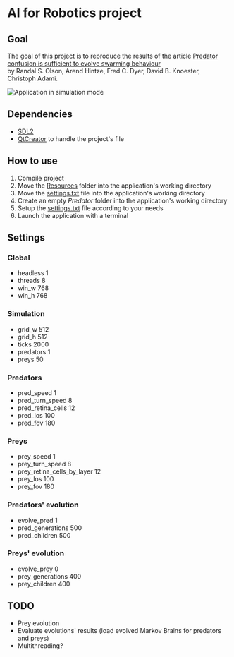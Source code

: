 # AI for Robotics project

## Goal

The goal of this project is to reproduce the results of the article [Predator confusion is sufficient to evolve swarming behaviour](http://rsif.royalsocietypublishing.org/content/10/85/20130305)  
by Randal S. Olson, Arend Hintze, Fred C. Dyer, David B. Knoester, Christoph Adami.

![Application in simulation mode](https://gitlab.com/phlf/IAR_project/raw/master/agents_with_fov.png)

## Dependencies

- [SDL2](https://www.libsdl.org/download-2.0.php)
- [QtCreator](https://www.qt.io/ide/) to handle the project's file

## How to use

1. Compile project
2. Move the [Resources](https://gitlab.com/phlf/IAR_project/tree/master/Resources) folder into the application's working directory
3. Move the [settings.txt](https://gitlab.com/phlf/IAR_project/blob/master/Resources/settings.txt) file into the application's working directory
4. Create an empty *Predator* folder into the application's working directory
5. Setup the [settings.txt](https://gitlab.com/phlf/IAR_project/blob/master/Resources/settings.txt) file according to your needs
6. Launch the application with a terminal

## Settings

### Global
- headless 1
- threads 8
- win_w 768
- win_h 768

### Simulation
- grid_w 512
- grid_h 512
- ticks 2000
- predators 1
- preys 50

### Predators
- pred_speed 1
- pred_turn_speed 8
- pred_retina_cells 12
- pred_los 100
- pred_fov 180

### Preys
- prey_speed 1
- prey_turn_speed 8
- prey_retina_cells_by_layer 12
- prey_los 100
- prey_fov 180

### Predators' evolution
- evolve_pred 1
- pred_generations 500
- pred_children 500

### Preys' evolution
- evolve_prey 0
- prey_generations 400
- prey_children 400

## TODO
- Prey evolution
- Evaluate evolutions' results (load evolved Markov Brains for predators and preys)
- Multithreading?